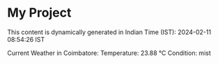 # My Project

This content is dynamically generated in Indian Time (IST): 2024-02-11 08:54:26 IST


Current Weather in Coimbatore:
Temperature: 23.88 °C
Condition: mist
